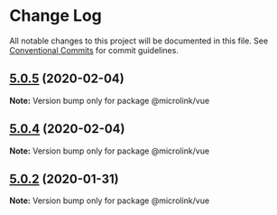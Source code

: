 # Change Log

All notable changes to this project will be documented in this file.
See [Conventional Commits](https://conventionalcommits.org) for commit guidelines.

## [5.0.5](http://github.com/microlinkhq/sdk/tree/master/packages/vue/compare/v5.0.4...v5.0.5) (2020-02-04)

**Note:** Version bump only for package @microlink/vue





## [5.0.4](http://github.com/microlinkhq/sdk/tree/master/packages/vue/compare/v5.0.3...v5.0.4) (2020-02-04)

**Note:** Version bump only for package @microlink/vue





## [5.0.2](http://github.com/microlinkhq/sdk/tree/master/packages/vue/compare/v5.0.1...v5.0.2) (2020-01-31)

**Note:** Version bump only for package @microlink/vue
